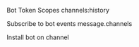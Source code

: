 Bot Token Scopes
channels:history

Subscribe to bot events
message.channels

Install bot on channel
